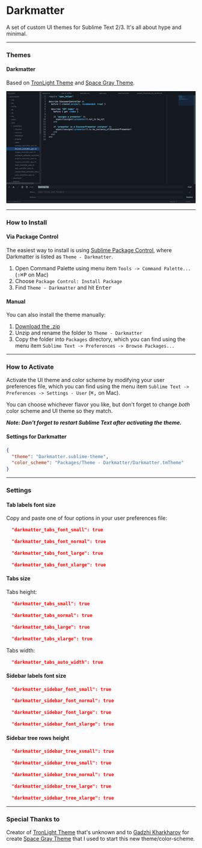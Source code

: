 # Darkmatter

A set of custom UI themes for Sublime Text 2/3. It's all about hype and minimal.

***

### Themes

#### Darkmatter

Based on [TronLight Theme](http://colorsublime.com/theme/TronLight) and [Space Gray Theme](https://github.com/kkga/spacegray).

![image](Screenshots/darkmatter.png)

***

### How to Install

#### Via Package Control

The easiest way to install is using [Sublime Package Control](https://sublime.wbond.net), where Darkmatter is listed as `Theme - Darkmatter`.

1. Open Command Palette using menu item `Tools -> Command Palette...` (<kbd>⇧</kbd><kbd>⌘</kbd><kbd>P</kbd> on Mac)
2. Choose `Package Control: Install Package`
3. Find `Theme - Darkmatter` and hit <kbd>Enter</kbd>

#### Manual

You can also install the theme manually:

1. [Download the .zip](https://github.com/mpatrick/Sublime-Dark-Matter-Theme/archive/master.zip)
2. Unzip and rename the folder to `Theme - Darkmatter`
3. Copy the folder into `Packages` directory, which you can find using the menu item `Sublime Text -> Preferences -> Browse Packages...`

***

### How to Activate

Activate the UI theme and color scheme by modifying your user preferences file, which you can find using the menu item `Sublime Text -> Preferences -> Settings - User` (<kbd>⌘</kbd><kbd>,</kbd> on Mac).

You can choose whichever flavor you like, but don't forget to change *both* color scheme and UI theme so they match.

***Note: Don't forget to restart Sublime Text after activating the theme.***

#### Settings for Darkmatter

```json
{
  "theme": "Darkmatter.sublime-theme",
  "color_scheme": "Packages/Theme - Darkmatter/Darkmatter.tmTheme"
}
```

***

### Settings

#### Tab labels font size

Copy and paste one of four options in your user preferences file:

```json
  "darkmatter_tabs_font_small": true
```
```json
  "darkmatter_tabs_font_normal": true
```
```json
  "darkmatter_tabs_font_large": true
```
```json
  "darkmatter_tabs_font_xlarge": true
```

#### Tabs size

Tabs height:

```json
  "darkmatter_tabs_small": true
```
```json
  "darkmatter_tabs_normal": true
```
```json
  "darkmatter_tabs_large": true
```
```json
  "darkmatter_tabs_xlarge": true
```

Tabs width:

```json
  "darkmatter_tabs_auto_width": true
```

#### Sidebar labels font size

```json
  "darkmatter_sidebar_font_small": true
```
```json
  "darkmatter_sidebar_font_normal": true
```
```json
  "darkmatter_sidebar_font_large": true
```
```json
  "darkmatter_sidebar_font_xlarge": true
```

#### Sidebar tree rows height

```json
  "darkmatter_sidebar_tree_xsmall": true
```
```json
  "darkmatter_sidebar_tree_small": true
```
```json
  "darkmatter_sidebar_tree_normal": true
```
```json
  "darkmatter_sidebar_tree_large": true
```
```json
  "darkmatter_sidebar_tree_xlarge": true
```

***

### Special Thanks to

Creator of [TronLight Theme](http://colorsublime.com/theme/TronLight) that's unknown and to [Gadzhi Kharkharov](https://github.com/kkga) for create [Space Gray Theme](https://github.com/kkga/spacegray) that I used to start this new theme/color-scheme.
